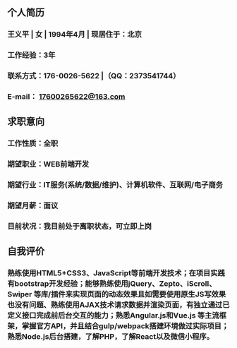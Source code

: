 ## 个人简历
### 王义平 | 女 | 1994年4月 | 现居住于：北京
### 工作经验：3年
### 联系方式：176-0026-5622 |（QQ：2373541744）
### E-mail： 17600265622@163.com
## 求职意向
### 工作性质：全职
### 期望职业：WEB前端开发
### 期望行业：IT服务(系统/数据/维护)、计算机软件、互联网/电子商务
### 期望月薪：面议
### 目前状况：我目前处于离职状态，可立即上岗
## 自我评价
### 熟练使用HTML5+CSS3、JavaScript等前端开发技术；在项目实践有bootstrap开发经验；能够熟练使用jQuery、Zepto、iScroll、Swiper 等库/插件来实现页面的动态效果且如需要使用原生JS写效果也没有问题、熟练使用AJAX技术请求数据并渲染页面，有独立通过已定义接口完成前后台交互的能力；熟悉Angular.js和Vue.js 等主流框架，掌握官方API，并且结合gulp/webpack搭建环境做过实际项目；熟悉Node.js后台搭建，了解PHP，了解React以及微信小程序。






